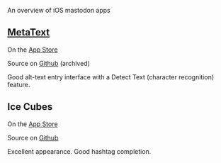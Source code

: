 An overview of iOS mastodon apps

## [MetaText](https://metabolist.org/)

On the [App Store](https://apps.apple.com/us/app/metatext/id1523996615)

Source on [Github](https://github.com/metabolist/metatext) (archived)

Good alt-text entry interface with a Detect Text (character recognition) feature.

## Ice Cubes

On the [App Store](https://apps.apple.com/us/app/ice-cubes-for-mastodon/id6444915884)

Source on [Github](https://github.com/Dimillian/IceCubesApp)

Excellent appearance. Good hashtag completion.


